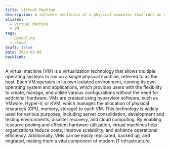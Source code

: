 ```yaml
---
title: Virtual Machine
description: A software emulation of a physical computer that runs an operating system and applications as if it were a separate physical machine, enabling resource isolation and efficient hardware utilization.
aliases:
  - Virtual Machine
  - VM
tags:
  - 🌱seedling
  - cloud
draft: false
date: 2024-05-08
backlink:
---
```


A virtual machine (VM) is a virtualization technology that allows multiple operating systems to run on a single physical machine, referred to as the host. Each VM operates in its own isolated environment, running its own operating system and applications, which provides users with the flexibility to create, manage, and utilize various configurations without the need for additional hardware. VMs are created using hypervisor software, such as VMware, Hyper-V, or KVM, which manages the allocation of physical resources (CPU, memory, storage) to each VM. This technology is widely used for various purposes, including server consolidation, development and testing environments, disaster recovery, and cloud computing. By enabling resource pooling and efficient hardware utilization, virtual machines help organizations reduce costs, improve scalability, and enhance operational efficiency. Additionally, VMs can be easily replicated, backed up, and migrated, making them a vital component of modern IT infrastructure.